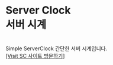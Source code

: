 # Server Clock <br> 서버 시계
<br>Simple ServerClock 간단한 서버 시계입니다.
<br><a href="https://dm-09.github.io/tools/SC/">[Visit SC 사이트 방문하기]</a>
